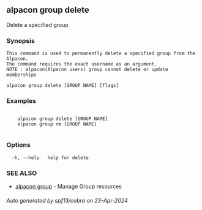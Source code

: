 ## alpacon group delete

Delete a specified group

### Synopsis


	This command is used to permanently delete a specified group from the Alpacon. 
	The command requires the exact username as an argument.
	NOTE : alpacon(Alpacon users) group cannot delete or update memberships
	

```
alpacon group delete [GROUP NAME] [flags]
```

### Examples

```
 
	alpacon group delete [GROUP NAME]
	alpacon group rm [GROUP NAME]
	
```

### Options

```
  -h, --help   help for delete
```

### SEE ALSO

* [alpacon group](alpacon_group.md)	 - Manage Group resources

###### Auto generated by spf13/cobra on 23-Apr-2024
